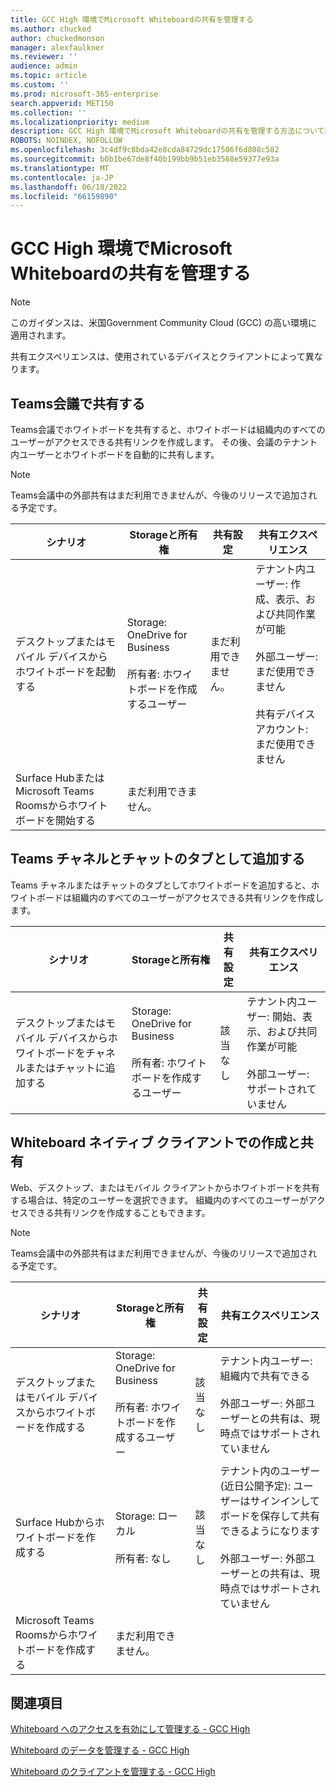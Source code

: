 ```yaml
---
title: GCC High 環境でMicrosoft Whiteboardの共有を管理する
ms.author: chucked
author: chuckedmonson
manager: alexfaulkner
ms.reviewer: ''
audience: admin
ms.topic: article
ms.custom: ''
ms.prod: microsoft-365-enterprise
search.appverid: MET150
ms.collection: ''
ms.localizationpriority: medium
description: GCC High 環境でMicrosoft Whiteboardの共有を管理する方法について説明します。
ROBOTS: NOINDEX, NOFOLLOW
ms.openlocfilehash: 3c4df9c8bda42e8cda84729dc17506f6d808c582
ms.sourcegitcommit: b0b1be67de8f40b199bb9b51eb3568e59377e93a
ms.translationtype: MT
ms.contentlocale: ja-JP
ms.lasthandoff: 06/18/2022
ms.locfileid: "66159890"
---
```

# <a name="manage-sharing-for-microsoft-whiteboard-in-gcc-high-environments"></a>GCC High 環境でMicrosoft Whiteboardの共有を管理する

>[!NOTE]
> このガイダンスは、米国Government Community Cloud (GCC) の高い環境に適用されます。

共有エクスペリエンスは、使用されているデバイスとクライアントによって異なります。 

## <a name="share-in-teams-meetings"></a>Teams会議で共有する

Teams会議でホワイトボードを共有すると、ホワイトボードは組織内のすべてのユーザーがアクセスできる共有リンクを作成します。 その後、会議のテナント内ユーザーとホワイトボードを自動的に共有します。

>[!NOTE]
> Teams会議中の外部共有はまだ利用できませんが、今後のリリースで追加される予定です。

|シナリオ |Storageと所有権 |共有設定 |共有エクスペリエンス |
|---------|---------|---------|---------|
|デスクトップまたはモバイル デバイスからホワイトボードを起動する |Storage: OneDrive for Business<br><br>所有者: ホワイトボードを作成するユーザー |まだ利用できません。 |テナント内ユーザー: 作成、表示、および共同作業が可能<br><br>外部ユーザー: まだ使用できません<br><br>共有デバイス アカウント: まだ使用できません |
|Surface HubまたはMicrosoft Teams Roomsからホワイトボードを開始する |まだ利用できません。 |         |         |

## <a name="add-as-a-tab-in-teams-channels-and-chats"></a>Teams チャネルとチャットのタブとして追加する

Teams チャネルまたはチャットのタブとしてホワイトボードを追加すると、ホワイトボードは組織内のすべてのユーザーがアクセスできる共有リンクを作成します。

|シナリオ  |Storageと所有権  |共有設定  |共有エクスペリエンス  |
|---------|---------|---------|---------|
|デスクトップまたはモバイル デバイスからホワイトボードをチャネルまたはチャットに追加する  |Storage: OneDrive for Business<br><br>所有者: ホワイトボードを作成するユーザー  |該当なし  |テナント内ユーザー: 開始、表示、および共同作業が可能<br><br>外部ユーザー: サポートされていません  |

## <a name="create-and-share-in-whiteboard-native-clients"></a>Whiteboard ネイティブ クライアントでの作成と共有

Web、デスクトップ、またはモバイル クライアントからホワイトボードを共有する場合は、特定のユーザーを選択できます。 組織内のすべてのユーザーがアクセスできる共有リンクを作成することもできます。 

>[!NOTE]
> Teams会議中の外部共有はまだ利用できませんが、今後のリリースで追加される予定です。

|シナリオ  |Storageと所有権  |共有設定  |共有エクスペリエンス  |
|---------|---------|---------|---------|
|デスクトップまたはモバイル デバイスからホワイトボードを作成する  |Storage: OneDrive for Business<br><br>所有者: ホワイトボードを作成するユーザー  |該当なし  |テナント内ユーザー: 組織内で共有できる<br><br>外部ユーザー: 外部ユーザーとの共有は、現時点ではサポートされていません  |
|Surface Hubからホワイトボードを作成する  |Storage: ローカル<br><br>所有者: なし  |該当なし  |テナント内のユーザー (近日公開予定): ユーザーはサインインしてボードを保存して共有できるようになります<br><br>外部ユーザー: 外部ユーザーとの共有は、現時点ではサポートされていません |
|Microsoft Teams Roomsからホワイトボードを作成する  |まだ利用できません。         |         |         |

## <a name="see-also"></a>関連項目

[Whiteboard へのアクセスを有効にして管理する - GCC High](enable-whiteboard-access-gcc-high.md)

[Whiteboard のデータを管理する - GCC High](manage-data-gcc-high.md)

[Whiteboard のクライアントを管理する - GCC High](manage-clients-gcc-high.md)
